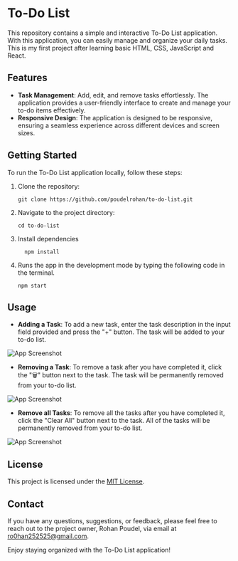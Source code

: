 # To-Do List

This repository contains a simple and interactive To-Do List application. With this application, you can easily manage and organize your daily tasks. This is my first project after learning basic HTML, CSS, JavaScript and React.

## Features

- **Task Management**: Add, edit, and remove tasks effortlessly. The application provides a user-friendly interface to create and manage your to-do items effectively.
- **Responsive Design**: The application is designed to be responsive, ensuring a seamless experience across different devices and screen sizes.

## Getting Started

To run the To-Do List application locally, follow these steps:

1. Clone the repository:

   ```shell
   git clone https://github.com/poudelrohan/to-do-list.git
   ```

2. Navigate to the project directory:
   ```shell
   cd to-do-list
   ```
3. Install dependencies

   ```shell
     npm install
   ```

4. Runs the app in the development mode by typing the following code in the terminal.
   ```shell
   npm start
   ```

## Usage

- **Adding a Task**: To add a new task, enter the task description in the input field provided and press the "+" button. The task will be added to your to-do list.

![App Screenshot](src\images\add.png)

- **Removing a Task**: To remove a task after you have completed it, click the "🗑" button next to the task. The task will be permanently removed from your to-do list.

![App Screenshot](src\images\del.png)

- **Remove all Tasks**: To remove all the tasks after you have completed it, click the "Clear All" button next to the task. All of the tasks will be permanently removed from your to-do list.

![App Screenshot](src\images\delall.png)

## License

This project is licensed under the [MIT License](LICENSE).

## Contact

If you have any questions, suggestions, or feedback, please feel free to reach out to the project owner, Rohan Poudel, via email at [ro0han252525@gmail.com](mailto:ro0han252525@gmail.com).

Enjoy staying organized with the To-Do List application!
